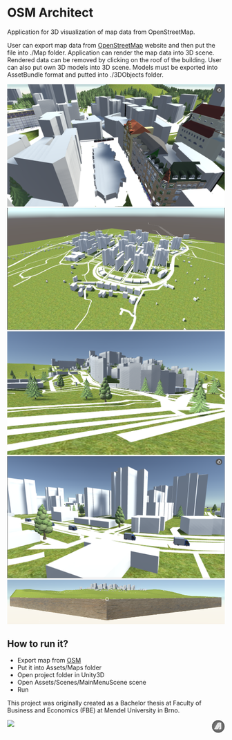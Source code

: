 # OSM Architect
  
Application for 3D visualization of map data from OpenStreetMap.

User can export map data from [OpenStreetMap](https://www.openstreetmap.org/) website and then put the file into ./Map folder. Application can render the map data into 3D scene. Rendered data can be removed by clicking on the roof of the building. User can also put own 3D models into 3D scene. Models must be exported into AssetBundle format and putted into ./3DObjects folder.

<img src="https://raw.githubusercontent.com/MrJiggers/osm-architect/master/github/img1.png" />
<img src="https://raw.githubusercontent.com/MrJiggers/osm-architect/master/github/img3.png" /> 
<img src="https://raw.githubusercontent.com/MrJiggers/osm-architect/master/github/img4.png" />
<img src="https://raw.githubusercontent.com/MrJiggers/osm-architect/master/github/img5.png" />
<img src="https://raw.githubusercontent.com/MrJiggers/osm-architect/master/github/img2.png" />

## How to run it?
* Export map from [OSM](https://www.openstreetmap.org/)
* Put it into Assets/Maps folder
* Open project folder in Unity3D
* Open Assets/Scenes/MainMenuScene scene
* Run



This project was originally created as a Bachelor thesis at Faculty of Business and Economics (FBE) at Mendel University in Brno.


<p style="text-align:left;">
<img src="https://img.shields.io/badge/License-BSD%202--Clause-orange.svg">
<span><img align="right" src="https://raw.githubusercontent.com/MrJiggers/osm-architect/master/github/icon.png" width="30" height="30"></span>
</p>
